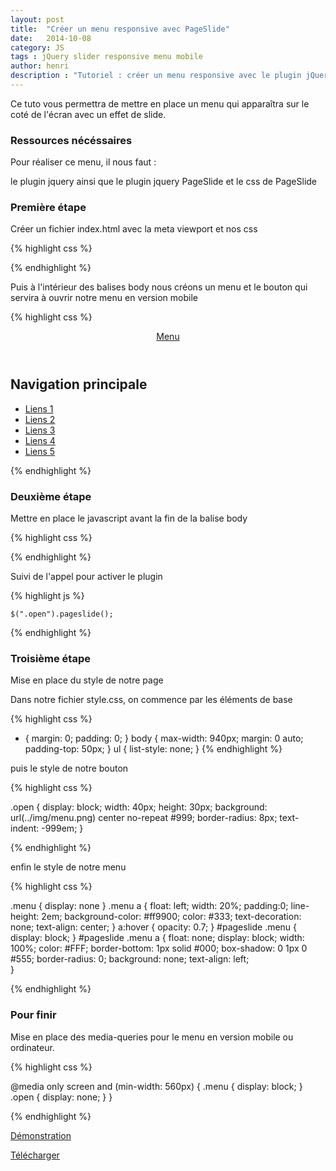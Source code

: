 ```yaml
---
layout: post
title:  "Créer un menu responsive avec PageSlide"
date:   2014-10-08
category: JS
tags : jQuery slider responsive menu mobile
author: henri
description : "Tutoriel : créer un menu responsive avec le plugin jQuery PageSlide"
---
```


Ce tuto vous permettra de mettre en place un menu qui apparaîtra sur le coté de l'écran avec un effet de slide.

### Ressources nécéssaires

Pour réaliser ce menu, il nous faut :

le plugin jquery ainsi que le plugin jquery PageSlide et le css de PageSlide

### Première étape

Créer un fichier index.html avec la meta viewport et nos css

{% highlight css %}

<!DOCTYPE html>
<html lang="fr">
<head>
  <meta charset="utf-8">
  <meta http-equiv="X-UA-Compatible" content="IE=edge,chrome=1">
  <title>PageSlide</title>
  <meta name="description" content="">
  <meta name="viewport" content="width=device-width, initial-scale=1" />
  <link rel="stylesheet" href="css/style.css">
  <link rel="stylesheet" href="css/jquery.pageslide.css">
</head>

{% endhighlight %}

Puis à l'intérieur des balises body nous créons un menu et le bouton qui servira à ouvrir notre menu en version mobile

{% highlight css %}

<header>
  	<a class="open" href="#js-menu">Menu</a>
</header>
<nav id="js-menu" class="menu">
  	<h1>Navigation principale</h1>
	<ul>
		<li><a href="#">Liens 1</a></li>
		<li><a href="#">Liens 2</a></li>
		<li><a href="#">Liens 3</a></li>
		<li><a href="#">Liens 4</a></li>
		<li><a href="#">Liens 5</a></li>
	</ul>
</nav>

{% endhighlight %}

### Deuxième étape

Mettre en place le javascript avant la fin de la balise body

{% highlight css %}

<script src="js/jquery-1.7.2.min.js"></script>
<script src="js/jquery.pageslide.min.js"></script>

{% endhighlight %}

Suivi de l'appel pour activer le plugin

{% highlight js %}

	$(".open").pageslide();

{% endhighlight %}

### Troisième étape

Mise en place du style de notre page

Dans notre fichier style.css, on commence par les éléments de base

{% highlight css %}

* {
  margin: 0;
  padding: 0;
}
body {
  max-width: 940px;
  margin: 0 auto;
  padding-top: 50px;
}
ul {
  list-style: none;
}
{% endhighlight %}

puis le style de notre bouton

{% highlight css %}

.open {
  display: block;
  width: 40px;
  height: 30px;
  background: url(../img/menu.png) center no-repeat #999;
  border-radius: 8px;
  text-indent: -999em;
}

{% endhighlight %}

enfin le style de notre menu

{% highlight css %}

.menu {
  display: none
}
.menu a {
  float: left;
  width: 20%;
  padding:0;
  line-height: 2em;
  background-color: #ff9900;
  color: #333;
  text-decoration: none;
  text-align: center;
}
a:hover {
  opacity: 0.7;
}
#pageslide .menu {
  display: block;
}
#pageslide .menu a {
  float: none;
  display: block;
  width: 100%;
  color: #FFF;
  border-bottom: 1px solid #000;
  box-shadow: 0 1px 0 #555;
  border-radius: 0;
  background: none;
  text-align: left;  
}

{% endhighlight %}

### Pour finir

Mise en place des media-queries pour le menu en version mobile ou ordinateur.

{% highlight css %}

@media only screen and (min-width: 560px) {
  .menu { display: block; }
  .open { display: none; }
}

{% endhighlight %}

[Démonstration](http://htournoys.com/pageslide)

[Télécharger](http://htournoys.com/pageslide/pageslide.zip)
